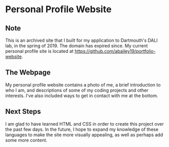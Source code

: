 # Personal Profile Website

## Note
This is an archived site that I built for my application to Dartmouth's DALI lab, in the spring of 2019. The domain has expired since. My current personal profile site is located at https://github.com/abailey19/portfolio-website.

## The Webpage
My personal profile website contains a photo of me, a brief introduction to who I am, and descriptions of some of my coding projects and other interests. I've also included ways to get in contact with me at the bottom. 

## Next Steps
I am glad to have learned HTML and CSS in order to create this project over the past few days. In the future, I hope to expand my knowledge of these languages to make the site more visually appealing, as well as perhaps add some more content. 
